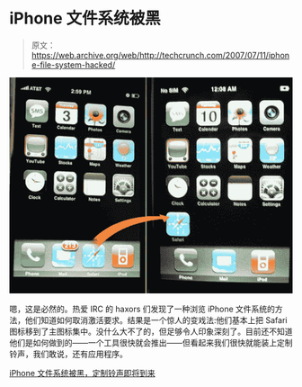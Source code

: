 # iPhone 文件系统被黑

> 原文：<https://web.archive.org/web/http://techcrunch.com/2007/07/11/iphone-file-system-hacked/>

![iphone-hacking.jpg](img/9c5930660fed32aff7f57278dbaf2ad1.png)

嗯，这是必然的。热爱 IRC 的 haxors 们发现了一种浏览 iPhone 文件系统的方法，他们知道如何取消激活要求。结果是一个惊人的变戏法:他们基本上把 Safari 图标移到了主图标集中。没什么大不了的，但足够令人印象深刻了。目前还不知道他们是如何做到的——一个工具很快就会推出——但看起来我们很快就能装上定制铃声，我们敢说，还有应用程序。

[iPhone 文件系统被黑，定制铃声即将到来](https://web.archive.org/web/20150907140005/http://gizmodo.com/gadgets/another-one-bites-the-dust/iphone-file-system-hacked-custom-ringtones-to-come-soon-276723.php)